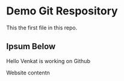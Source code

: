 # Demo Git Respository

This the first file in this repo.


## Ipsum Below 

Hello Venkat is working on Github

Website contentn